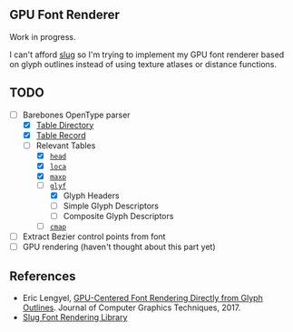 ## GPU Font Renderer

Work in progress.

I can't afford [slug](https://sluglibrary.com/) so I'm trying to implement my GPU font renderer based on glyph outlines instead of using texture atlases or distance functions.

## TODO
- [ ] Barebones OpenType parser
  - [x] [Table Directory](https://learn.microsoft.com/en-us/typography/opentype/spec/otff#table-directory)
  - [x] [Table Record](https://learn.microsoft.com/en-us/typography/opentype/spec/otff)
  - [ ] Relevant Tables
    - [x] [`head`](https://learn.microsoft.com/en-us/typography/opentype/spec/head)
    - [x] [`loca`](https://learn.microsoft.com/en-us/typography/opentype/spec/loca)
    - [x] [`maxp`](https://learn.microsoft.com/en-us/typography/opentype/spec/maxp)
    - [ ] [`glyf`](https://learn.microsoft.com/en-us/typography/opentype/spec/glyf)
      - [x] Glyph Headers
      - [ ] Simple Glyph Descriptors
      - [ ] Composite Glyph Descriptors
    - [ ] [`cmap`](https://learn.microsoft.com/en-us/typography/opentype/spec/cmap)
- [ ] Extract Bezier control points from font
- [ ] GPU rendering (haven't thought about this part yet)

## References
- Eric Lengyel, [GPU-Centered Font Rendering Directly from Glyph Outlines](https://jcgt.org/published/0006/02/02/). Journal of Computer Graphics Techniques, 2017.
- [Slug Font Rendering Library](https://sluglibrary.com/)
